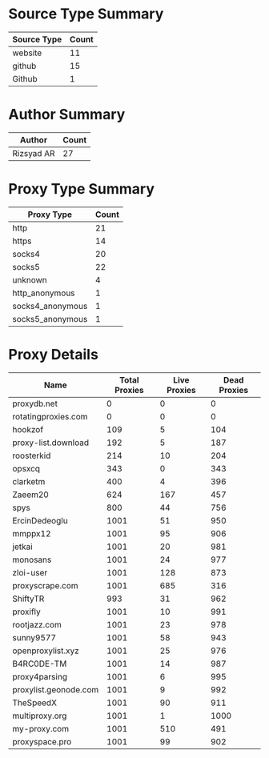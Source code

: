 # Source Type Summary

| Source Type | Count |
|-------------|-------|
| website | 11 |
| github | 15 |
| Github | 1 |


# Author Summary

| Author | Count |
|--------|-------|
| Rizsyad AR | 27 |


# Proxy Type Summary

| Proxy Type | Count |
|------------|-------|
| http | 21 |
| https | 14 |
| socks4 | 20 |
| socks5 | 22 |
| unknown | 4 |
| http_anonymous | 1 |
| socks4_anonymous | 1 |
| socks5_anonymous | 1 |


# Proxy Details

| Name | Total Proxies | Live Proxies | Dead Proxies |
|------|---------------|--------------|---------------|
| proxydb.net | 0 | 0 | 0 |
| rotatingproxies.com | 0 | 0 | 0 |
| hookzof | 109 | 5 | 104 |
| proxy-list.download | 192 | 5 | 187 |
| roosterkid | 214 | 10 | 204 |
| opsxcq | 343 | 0 | 343 |
| clarketm | 400 | 4 | 396 |
| Zaeem20 | 624 | 167 | 457 |
| spys | 800 | 44 | 756 |
| ErcinDedeoglu | 1001 | 51 | 950 |
| mmppx12 | 1001 | 95 | 906 |
| jetkai | 1001 | 20 | 981 |
| monosans | 1001 | 24 | 977 |
| zloi-user | 1001 | 128 | 873 |
| proxyscrape.com | 1001 | 685 | 316 |
| ShiftyTR | 993 | 31 | 962 |
| proxifly | 1001 | 10 | 991 |
| rootjazz.com | 1001 | 23 | 978 |
| sunny9577 | 1001 | 58 | 943 |
| openproxylist.xyz | 1001 | 25 | 976 |
| B4RC0DE-TM | 1001 | 14 | 987 |
| proxy4parsing | 1001 | 6 | 995 |
| proxylist.geonode.com | 1001 | 9 | 992 |
| TheSpeedX | 1001 | 90 | 911 |
| multiproxy.org | 1001 | 1 | 1000 |
| my-proxy.com | 1001 | 510 | 491 |
| proxyspace.pro | 1001 | 99 | 902 |
